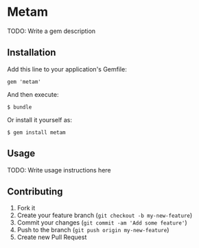 # Metam

TODO: Write a gem description

## Installation

Add this line to your application's Gemfile:

    gem 'metam'

And then execute:

    $ bundle

Or install it yourself as:

    $ gem install metam

## Usage

TODO: Write usage instructions here

## Contributing

1. Fork it
2. Create your feature branch (`git checkout -b my-new-feature`)
3. Commit your changes (`git commit -am 'Add some feature'`)
4. Push to the branch (`git push origin my-new-feature`)
5. Create new Pull Request

